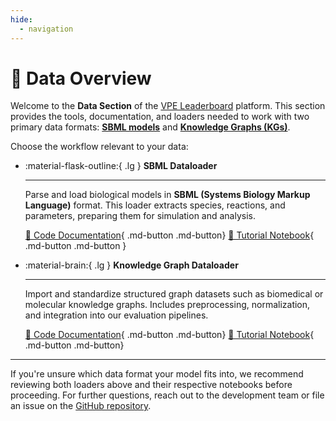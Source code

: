 ```yaml
---
hide:
  - navigation
---
```


# 🧬 Data Overview

Welcome to the **Data Section** of the [VPE Leaderboard](https://github.com/VirtualPatientEngine) platform. This section provides the tools, documentation, and loaders needed to work with two primary data formats: **[SBML models](index.md)** and **[Knowledge Graphs (KGs)](index_kg.md)**.

Choose the workflow relevant to your data:

<div class="grid cards" markdown>

-   :material-flask-outline:{ .lg } **SBML Dataloader**

    ---

    Parse and load biological models in **SBML (Systems Biology Markup Language)** format. This loader extracts species, reactions, and parameters, preparing them for simulation and analysis.

    [📄 Code Documentation](sbml_dataloader.md){ .md-button .md-button}     [📘 Tutorial Notebook](../notebooks/sbml_dataloader.ipynb){ .md-button .md-button }


-   :material-brain:{ .lg } **Knowledge Graph Dataloader**

    ---

    Import and standardize structured graph datasets such as biomedical or molecular knowledge graphs. Includes preprocessing, normalization, and integration into our evaluation pipelines.

    [📄 Code Documentation](kg_dataloader.md){ .md-button .md-button}     [📘 Tutorial Notebook](../notebooks/KG_dataloader.ipynb){ .md-button .md-button}

</div>

---

If you're unsure which data format your model fits into, we recommend reviewing both loaders above and their respective notebooks before proceeding. For further questions, reach out to the development team or file an issue on the [GitHub repository](https://github.com/VirtualPatientEngine).
